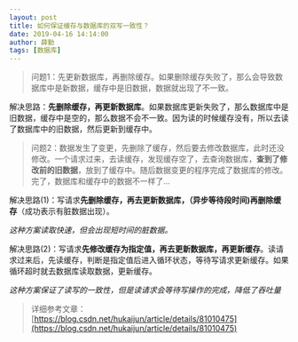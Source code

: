 ```yaml
---
layout: post
title: 如何保证缓存与数据库的双写一致性？
date: 2019-04-16 14:14:00
author: 薛勤
tags: [数据库]
---
```

> 问题1：先更新数据库，再删除缓存。如果删除缓存失败了，那么会导致数据库中是新数据，缓存中是旧数据，数据就出现了不一致。

解决思路：**先删除缓存，再更新数据库**。如果数据库更新失败了，那么数据库中是旧数据，缓存中是空的，那么数据不会不一致。因为读的时候缓存没有，所以去读了数据库中的旧数据，然后更新到缓存中。

> 问题2：数据发生了变更，先删除了缓存，然后要去修改数据库，此时还没修改。一个请求过来，去读缓存，发现缓存空了，去查询数据库，**查到了修改前的旧数据**，放到了缓存中。随后数据变更的程序完成了数据库的修改。完了，数据库和缓存中的数据不一样了...

解决思路(1)：写请求**先删除缓存，再去更新数据库，（异步等待段时间)再删除缓存**（成功表示有脏数据出现）。

*这种方案读取快速，但会出现短时间的脏数据。*

解决思路(2)：写请求**先修改缓存为指定值，再去更新数据库，再更新缓存**。读请求过来后，先读缓存，判断是指定值后进入循环状态，等待写请求更新缓存。如果循环超时就去数据库读取数据，更新缓存。

*这种方案保证了读写的一致性，但是读请求会等待写操作的完成，降低了吞吐量*

> 详细参考文章：[https://blog.csdn.net/hukaijun/article/details/81010475](https://blog.csdn.net/hukaijun/article/details/81010475)

